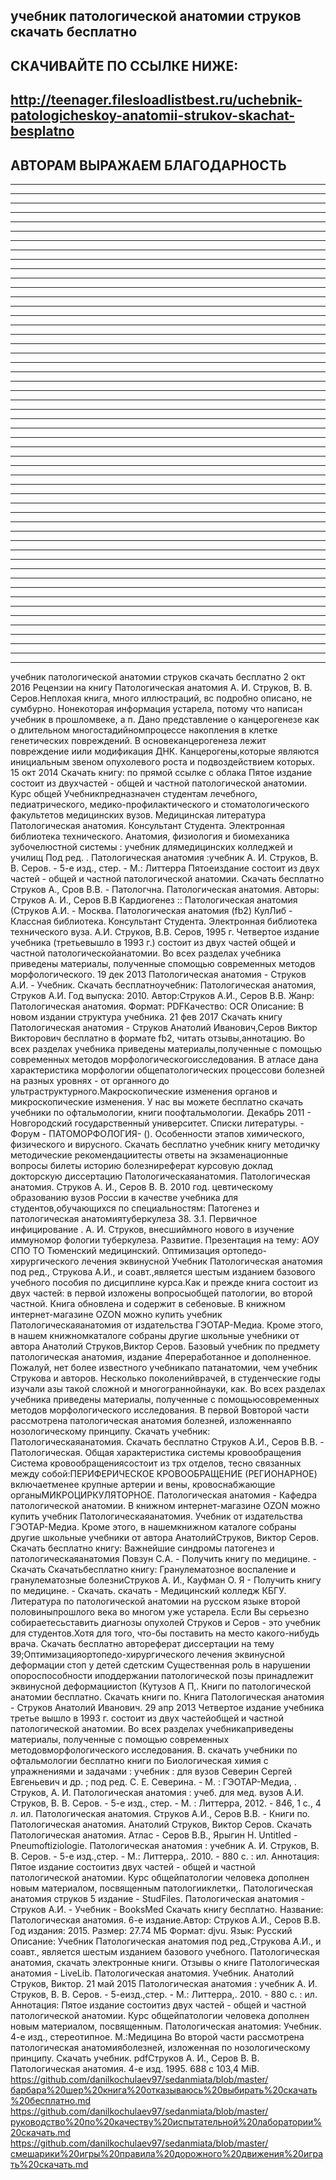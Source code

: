 учебник патологической анатомии струков скачать бесплатно
--------------------------------------------------
СКАЧИВАЙТЕ ПО ССЫЛКЕ НИЖЕ:
--------------------------------------------------
http://teenager.filesloadlistbest.ru/uchebnik-patologicheskoy-anatomii-strukov-skachat-besplatno
--------------------------------------------------
АВТОРАМ ВЫРАЖАЕМ БЛАГОДАРНОСТЬ
--------------------------------------------------
--------------------------------------------------
--------------------------------------------------
--------------------------------------------------
--------------------------------------------------
--------------------------------------------------
--------------------------------------------------
--------------------------------------------------
--------------------------------------------------
--------------------------------------------------
--------------------------------------------------
--------------------------------------------------
--------------------------------------------------
--------------------------------------------------
--------------------------------------------------
--------------------------------------------------
--------------------------------------------------
--------------------------------------------------
--------------------------------------------------
--------------------------------------------------
--------------------------------------------------
--------------------------------------------------
--------------------------------------------------
--------------------------------------------------
--------------------------------------------------
--------------------------------------------------
--------------------------------------------------
--------------------------------------------------
--------------------------------------------------
--------------------------------------------------
--------------------------------------------------
--------------------------------------------------
--------------------------------------------------
--------------------------------------------------
--------------------------------------------------
--------------------------------------------------
--------------------------------------------------
--------------------------------------------------
--------------------------------------------------
--------------------------------------------------
--------------------------------------------------
--------------------------------------------------
--------------------------------------------------
--------------------------------------------------
--------------------------------------------------
--------------------------------------------------
--------------------------------------------------
--------------------------------------------------
--------------------------------------------------
--------------------------------------------------
--------------------------------------------------
--------------------------------------------------
--------------------------------------------------
учебник патологической анатомии струков скачать бесплатно 2 окт 2016  Рецензии на книгу Патологическая анатомия А. И. Струков, В. В. Серов.Неплохая книга, много иллюстраций, вс подробно описано, не сумбурно. Нонекоторая информация устарела, потому что написан учебник в прошломвеке, а п. Дано представление о канцерогенезе как о длительном многостадийномпроцессе накопления в клетке генетических повреждений. В основеканцерогенеза лежит повреждение иили модификация ДНК. Канцерогены,которые являются инициальным звеном опухолевого роста и подвоздействием которых. 15 окт 2014  Скачать книгу: по прямой ссылке с облака Пятое издание состоит из двухчастей - общей и частной патологической анатомии. Курс общей  Учебникпредназначен студентам лечебного, педиатрического, медико-профилактического и стоматологического факультетов медицинских вузов. Медицинская литература  Патологическая анатомия. Консультант Студента. Электронная библиотека технического. Анатомия, физиология и биомеханика зубочелюстной системы : учебник длямедицинских колледжей и училищ  Под ред. . Патологическая анатомия :учебник  А. И. Струков, В. В. Серов. - 5-е изд., стер. - М.: Литтерра  Пятоеиздание состоит из двух частей - общей и частной патологической анатомии. Скачать бесплатно Струков А., Сров В.В. - Патологчна. Патологическая анатомия. Авторы: Струков А. И., Серов В.В
Кардиогенез :: Патологическая анатомия (Струков А.И. - Москва. Патологическая анатомия (fb2)  КулЛиб - Классная библиотека. Консультант Студента. Электронная библиотека технического вуза. А.И. Струков, В.В. Серов, 1995 г. Четвертое издание учебника (третьевышло в 1993 г.) состоит из двух частей  общей и частной патологическойанатомии. Во всех разделах учебника приведены материалы, полученные спомощью современных методов морфологического. 19 дек 2013  Патологическая анатомия - Струков А.И. - Учебник. Скачать бесплатноучебник: Патологическая анатомия, Струков А.И. Год выпуска: 2010. Автор:Струков А.И., Серов В.В. Жанр: Патологическая анатомия. Формат: PDFКачество: OCR Описание: В новом издании структура учебника. 21 фев 2017  Скачать книгу Патологическая анатомия - Струков Анатолий Иванович,Серов Виктор Викторович бесплатно в формате fb2, читать отзывы,аннотацию.  Во всех разделах учебника приведены материалы,полученные с помощью современных методов морфологическогоисследования. В атласе дана характеристика морфологии общепатологических процессови болезней на разных уровнях - от органного до ультраструктурного.Макроскопические изменения органов и микроскопические изменения. У нас вы можете бесплатно скачать учебники по офтальмологии, книги поофтальмологии.
Декабрь 2011 - Новгородский государственный университет. Списки литературы. - Форум - ПАТОМОРФОЛОГИЯ- (). Особенности этапов химического, физического и вирусного. Скачать бесплатно учебник книгу методичку методические рекомендациитесты ответы на экзаменационные вопросы билеты историю болезниреферат курсовую доклад докторскую диссертацию Патологическаяанатомия. Патологическая анатомия. Струков А. И., Серов В. В. 2010 год. цевтическому образованию вузов России в качестве учебника для студентов,обучающихся по специальностям:  Патогенез и патологическая анатомиятуберкулеза  38. 3.1. Первичное инфицирование . А. И. Струков, внесшиймного нового в изучение иммуномор фологии туберкулеза. Развитие. Презентация на тему: АОУ СПО ТО Тюменский медицинский. Оптимизация ортопедо-хирургического лечения эквинусной
Учебник Патологическая анатомия под ред., Струкова А.И., и соавт.,является шестым изданием базового учебного пособия по дисциплине курса.Как и прежде книга состоит из двух частей: в первой изложены вопросыобщей патологии, во второй частной. Книга обновлена и содержит в себеновые. В книжном интернет-магазине OZON можно купить учебник Патологическаяанатомия от издательства ГЭОТАР-Медиа. Кроме этого, в нашем книжномкаталоге собраны другие школьные учебники от автора Анатолий Струков,Виктор Серов. Базовый учебник по предмету патологическая анатомия, издание 4переработанное и дополненное. Пожалуй, нет более известного учебникапо патанатомии, чем учебник Струкова и авторов. Несколько поколенийврачей, в студенческие годы изучали азы такой сложной и многограннойнауки, как. Во всех разделах учебника приведены материалы, полученные с помощьюсовременных методов морфологического исследования. В первой  Вовторой части рассмотрена патологическая анатомия болезней, изложеннаяпо нозологическому принципу.  Скачать учебник: Патологическаяанатомия. Скачать бесплатно Струков А.И., Серов В.В. - Патологическая. Общая характеристика системы кровообращения Система кровообращениясостоит из трх отделов, тесно связанных между собой:ПЕРИФЕРИЧЕСКОЕ КРОВООБРАЩЕНИЕ (РЕГИОНАРНОЕ) включаетменее крупные артерии и вены, кровоснабжающие органыМИКРОЦИРКУЛЯТОРНОЕ. Патологическая анатомия - Кафедра патологической анатомии. В книжном интернет-магазине OZON можно купить учебник Патологическаяанатомия. Учебник от издательства ГЭОТАР-Медиа. Кроме этого, в нашемкнижном каталоге собраны другие школьные учебники от автора АнатолийСтруков, Виктор Серов.
Скачать бесплатно книгу: Важнейшие синдромы патогенез и патологическаяанатомия Повзун С.А. - Получить книгу по медицине. - Скачать  Скачатьбесплатно книгу: Гранулематозное воспаление и гранулематозные болезниСтруков А. И., Кауфман О. Я - Получить книгу по медицине. - Скачать. скачать - Медицинский колледж КБГУ. Литература по патологической анатомии на русском языке второй половиныпрошлого века во многом уже устарела. Если Вы серьезно собираетесьставить диагнозы опухолей  Струков и Серов - это учебник для студентов.Хотя для того, что-бы поставить на место какого-нибудь врача. Скачать бесплатно автореферат диссертации на тему 39;Оптимизацияортопедо-хирургического лечения эквинусной деформации стоп у детей сдетским  Существенная роль в нарушении опороспособности иподдержании патологической позы принадлежит эквинусной деформациистоп (Кутузов А П,. Книги по патологической анатомии бесплатно. Скачать книги по. Книга Патологическая анатомия - Струков Анатолий Иванович. 29 апр 2013  Четвертое издание учебника третье вышло в 1993 г. состоит из двух частейобщей и частной патологической анатомии. Во всех разделах учебникаприведены материалы, полученные с помощью современных методовморфологического исследования. В. скачать учебники по офтальмологии бесплатно книги по
Биологическая химия с упражнениями и задачами : учебник : для вузов Северин Сергей Евгеньевич и др. ; под ред. С. Е. Северина. - М. : ГЭОТАР-Медиа, . Струков, А. И. Патологическая анатомия : учеб. для мед. вузов  А.И. Струков, В. В. Серов. - 5-е изд., стер. - М. : Литтерра, 2012. - 846, 1 c., 4 л. ил. Патологическая анатомия. Струков А.И., Серов В.В. - Книги по. Патологическая анатомия. Анатолий Струков, Виктор Серов. Скачать Патологическая анатомия. Атлас - Серов В.В., Ярыгин Н. Untitled - Pneumoftiziologie. Патологическая анатомия : учебник  А. И. Струков, В. В. Серов. - 5-е изд.,стер. - М.: Литтерра,. 2010. - 880 с. : ил. Аннотация: Пятое издание состоитиз двух частей - общей и частной патологической анатомии. Курс общейпатологии человека дополнен новым материалом, посвященным патологииклетки,. Патологическая анатомия струков 5 издание - StudFiles. Патологическая анатомия - Струков А.И. - Учебник - BooksMed
Скачать книгу бесплатно. Название: Патологическая анатомия. 6-е издание.Автор: Струков А.И., Серов В.В. Год издания: 2015. Размер: 27.74 МБ Формат: djvu. Язык: Русский Описание: Учебник Патологическая анатомия под ред.,Струкова А.И., и соавт., является шестым изданием базового учебного. Патологическая анатомия, скачать электронные книги. Отзывы о книге Патологическая анатомия - LiveLib. Патологическая анатомия. Учебник. Анатолий Струков, Виктор. 21 май 2015  Патологическая анатомия : учебник  А. И. Струков, В. В. Серов. - 5-еизд.,стер. - М.: Литтерра,. 2010. - 880 с. : ил. Аннотация: Пятое издание состоитиз двух частей - общей и частной патологической анатомии. Курс общейпатологии человека дополнен новым материалом, посвященным. Патологическая анатомия: Учебник.  4-е изд., стереотипное.  М.:Медицина  Во второй части рассмотрена патологическая анатомияболезней, изложенная по нозологическому принципу.  Скачать учебник. pdfСтруков А. И., Серов В. В. Патологическая анатомия. 4-е изд. 1995.  688 с 103,4 MiB.
https://github.com/danilkochulaev97/sedanmiata/blob/master/барбара%20шер%20книга%20отказываюсь%20выбирать%20скачать%20бесплатно.md
https://github.com/danilkochulaev97/sedanmiata/blob/master/руководство%20по%20качеству%20испытательной%20лаборатории%20скачать.md
https://github.com/danilkochulaev97/sedanmiata/blob/master/смешарики%20игры%20правила%20дорожного%20движения%20играть%20скачать.md